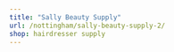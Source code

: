 ```yaml
---
title: "Sally Beauty Supply"
url: /nottingham/sally-beauty-supply-2/
shop: hairdresser supply
---
```

